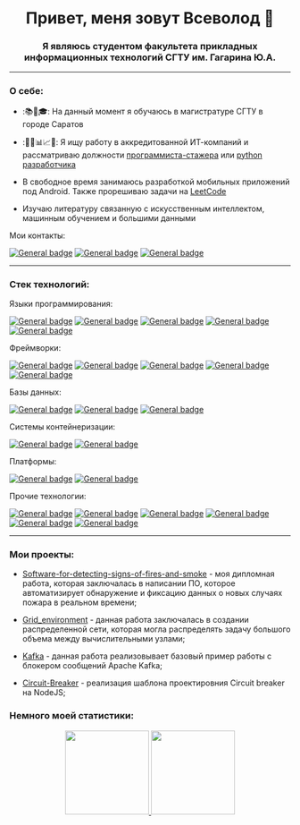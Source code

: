 <h1 align="center">Привет, меня зовут Всеволод 👋</h1>
<h3 align="center">Я являюсь студентом факультета прикладных информационных технологий СГТУ им. Гагарина Ю.А.</h3>

<!--
Полезные ссылки:
https://simpleicons.org/
https://shields.io/
https://hendrasob.github.io/badges/
-->

---

<h3>О себе:</h3>

- :📚📝🎓: На данный момент я обучаюсь в магистратуре СГТУ в городе Саратов
- :👨‍💼📊📈📁: Я ищу работу в аккредитованной ИТ-компаний и рассматриваю должности
[программиста-стажера](https://saratov.hh.ru/resume/bc0bd5ecff0db4b8600039ed1f444566644930) или
[python разработчика](https://saratov.hh.ru/resume/6ea57e36ff0db5a9a30039ed1f794f464e7037)

- В свободное время занимаюсь разработкой мобильных приложений под Android. Также прорешиваю задачи на
[LeetCode](https://leetcode.com/)
- Изучаю литературу связанную с искусственным интеллектом, машинным обучением и большими данными

Мои контакты:

[![General badge](https://img.shields.io/badge/Email-FC401D?style=for-the-badge&logo=email&logoColor=white)](tri-vsal@yandex.ru) [![General badge](https://img.shields.io/badge/Telegram-31B8E5?style=for-the-badge&logo=telegram&logoColor=white)](https://t.me/TVsevolodA) [![General badge](https://img.shields.io/badge/VK-0077FF?style=for-the-badge&logo=vk&logoColor=white)](https://vk.com/id319011084)

---

<h3>Cтек технологий:</h3>
<p>
Языки программирования:
 
 [![General badge](https://img.shields.io/badge/Python-3776AB?style=for-the-badge&logo=python&logoColor=white)](https://www.python.org/)
 [![General badge](https://img.shields.io/badge/Dart-2CB7F6?style=for-the-badge&logo=dart&logoColor=white)](https://dart.dev/)
 [![General badge](https://img.shields.io/badge/Node.js-52A044?style=for-the-badge&logo=nodedotjs&logoColor=white)](https://nodejs.org/en)
 [![General badge](https://img.shields.io/badge/Java-ED8B00?style=for-the-badge&logo=java&logoColor=white)](https://www.java.com/)
 [![General badge](https://img.shields.io/badge/C%23-239120?style=for-the-badge&logo=c-sharp&logoColor=white)](https://dotnet.microsoft.com/en-us/languages/csharp)

Фреймворки:

 [![General badge](https://img.shields.io/badge/Flask-000000?style=for-the-badge&logo=flask&logoColor=white)](https://flask.palletsprojects.com/)
 [![General badge](https://img.shields.io/badge/Flutter-60C9F8?style=for-the-badge&logo=flutter&logoColor=white)](https://flutter.dev/)
 [![General badge](https://img.shields.io/badge/Express-384752?style=for-the-badge&logo=express&logoColor=white)](https://expressjs.com/ru/)
 [![General badge](https://img.shields.io/badge/Spring_Boot-8BC34A?style=for-the-badge&logo=spring_boot&logoColor=white)](https://spring.io/projects/spring-boot)
 [![General badge](https://img.shields.io/badge/ASP.NET_Core-693F95?style=for-the-badge&logo=asp.net_core&logoColor=white)](https://dotnet.microsoft.com/en-us/apps/aspnet)

Базы данных:

 [![General badge](https://img.shields.io/badge/PostgreSQL-336791?style=for-the-badge&logo=postgresql&logoColor=white)](https://www.postgresql.org/)
 [![General badge](https://img.shields.io/badge/SQLite-003B57?style=for-the-badge&logo=sqlite&logoColor=white)](https://www.sqlite.org/)
 [![General badge](https://img.shields.io/badge/Firebase-DD2C00?style=for-the-badge&logo=firebase&logoColor=white)](https://firebase.google.com/)

Системы контейнеризации:

 [![General badge](https://img.shields.io/badge/Docker-1D63ED?style=for-the-badge&logo=docker&logoColor=white)](https://www.docker.com/)
 [![General badge](https://img.shields.io/badge/Docker_Compose-1D63ED?style=for-the-badge&logo=docker_compose&logoColor=white)](https://docs.docker.com/compose/)

Платформы:

 [![General badge](https://img.shields.io/badge/Android-3DDC84?style=for-the-badge&logo=android&logoColor=white)](https://developer.android.com/)
 [![General badge](https://img.shields.io/badge/Linux-FCC624?style=for-the-badge&logo=linux&logoColor=black)](https://www.linux.org/)

Прочие технологии:

 [![General badge](https://img.shields.io/badge/Hadoop-B5A933?style=for-the-badge&logo=hadoop&logoColor=white)](https://hadoop.apache.org/)
 [![General badge](https://img.shields.io/badge/Spark-E35A15?style=for-the-badge&logo=spark&logoColor=white)](https://spark.apache.org/)
 [![General badge](https://img.shields.io/badge/Kafka-241F21?style=for-the-badge&logo=kafka&logoColor=white)](https://kafka.apache.org/)
 [![General badge](https://img.shields.io/badge/Nginx-43A047?style=for-the-badge&logo=nginx&logoColor=white)](https://nginx.org/ru/)
 [![General badge](https://img.shields.io/badge/ML-382B73?style=for-the-badge&logo=ml&logoColor=white)]()
 [![General badge](https://img.shields.io/badge/BigData-3088C2?style=for-the-badge&logo=bigdata&logoColor=white)]()
</p>

---

<h3>Мои проекты:</h3>
<ul>
 <li>
    
   [Software-for-detecting-signs-of-fires-and-smoke](https://github.com/TVsevolodA/Software-for-detecting-signs-of-fires-and-smoke) - моя дипломная работа, которая заключалась в написании ПО, которое автоматизирует обнаружение и фиксацию данных о новых случаях пожара в реальном времени;
 </li>
 <li>
    
   [Grid_environment](https://github.com/TVsevolodA/Grid_environment) - данная работа заключалась в создании распределенной сети, которая могла распределять задачу большого объема между вычислительными узлами;
 </li>
 <li>
   
   [Kafka](https://github.com/TVsevolodA/Kafka) - данная работа реализовывает базовый пример работы с блокером сообщений Apache Kafka;
 </li>
 <li>
    
   [Circuit-Breaker](https://github.com/TVsevolodA/Circuit-Breaker) - реализация шаблона проектировния Circuit breaker на NodeJS;
 </li>
</ul>

<!-- Блок статистики -->
<h3>Немного моей статистики:</h3>
<p align='center'>
   <a href="https://github-readme-stats.vercel.app/api?username=TVsevolodA&show_icons=true&count_private=true">
      <img height=150 src="https://github-readme-stats.vercel.app/api?username=TVsevolodA&show_icons=true&count_private=true"/>
   </a>
   <a href="https://github.com/TVsevolodA/github-readme-stats">
      <img height=150 src="https://github-readme-stats.vercel.app/api/top-langs/?username=TVsevolodA&layout=compact"/>
   </a>
</p>




<!--
**TVsevolodA/TVsevolodA** is a ✨ _special_ ✨ repository because its `README.md` (this file) appears on your GitHub profile.

Here are some ideas to get you started:

- 🔭 I’m currently working on ...
- 🌱 I’m currently learning ...
- 👯 I’m looking to collaborate on ...
- 🤔 I’m looking for help with ...
- 💬 Ask me about ...
- 📫 How to reach me: ...
- 😄 Pronouns: ...
- ⚡ Fun fact: ...
-->
